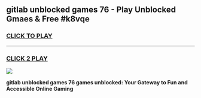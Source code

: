 
## gitlab unblocked games 76 - Play Unblocked Gmaes & Free #k8vqe
<h3>
<a href="https://news.freeplayer.one?title=gitlab_unblocked_games_76&ref=03M">CLICK TO PLAY</a></h3>
<hr>

<h3>
<a href="https://news.freeplayer.one?title=gitlab_unblocked_games_76&ref=03M">CLICK 2 PLAY</a>
  
</h3>

<a href="https://news.freeplayer.one?title=gitlab_unblocked_games_76&ref=03M"><img src="https://clearcache.store/games.png"></a>


**gitlab unblocked games 76 games unblocked: Your Gateway to Fun and Accessible Online Gaming**
